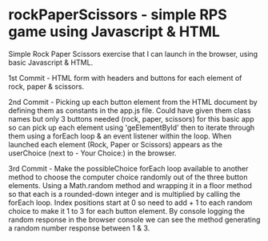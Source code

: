 # rockPaperScissors - simple RPS game using Javascript & HTML
Simple Rock Paper Scissors exercise that I can launch in the browser, using basic Javascript & HTML.

1st Commit - HTML form with headers and buttons for each element of rock, paper & scissors.

2nd Commit - Picking up each button element from the HTML document by defining them as constants in the app.js file. Could have given them class names but only 3 buttons needed (rock, paper, scissors) for this basic app so can pick up each element using 'geElementById' then to iterate through them using a forEach loop & an event listener within the loop. When launched each element (Rock, Paper or Scissors) appears as the userChoice (next to - Your Choice:) in the browser.

3rd Commit - Make the possibleChoice forEach loop available to another method to choose the computer choice randomly out of the three button elements. Using a Math.random method and wrapping it in a floor method so that each is a rounded-down integer and is multiplied by calling the forEach loop. Index positions start at 0 so need to add + 1 to each random choice to make it 1 to 3 for each button element. By console logging the random response in the browser console we can see the method generating a random number response between 1 & 3.